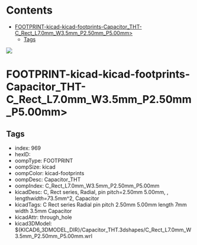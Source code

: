 



Contents
========

* [FOOTPRINT-kicad-kicad-footprints-Capacitor_THT-C_Rect_L7.0mm_W3.5mm_P2.50mm_P5.00mm>](#footprint-kicad-kicad-footprints-capacitor_tht-c_rect_l70mm_w35mm_p250mm_p500mm)
	* [Tags](#tags)
  
![][im]
# FOOTPRINT-kicad-kicad-footprints-Capacitor_THT-C_Rect_L7.0mm_W3.5mm_P2.50mm_P5.00mm>

## Tags

- index: 969
- hexID: 
- oompType: FOOTPRINT
- oompSize: kicad
- oompColor: kicad-footprints
- oompDesc: Capacitor_THT
- oompIndex: C_Rect_L7.0mm_W3.5mm_P2.50mm_P5.00mm
- kicadDesc: C, Rect series, Radial, pin pitch=2.50mm 5.00mm, , length*width=7*3.5mm^2, Capacitor
- kicadTags: C Rect series Radial pin pitch 2.50mm 5.00mm  length 7mm width 3.5mm Capacitor
- kicadAttr: through_hole
- kicad3DModel: ${KICAD6_3DMODEL_DIR}/Capacitor_THT.3dshapes/C_Rect_L7.0mm_W3.5mm_P2.50mm_P5.00mm.wrl



[im]: image.png
